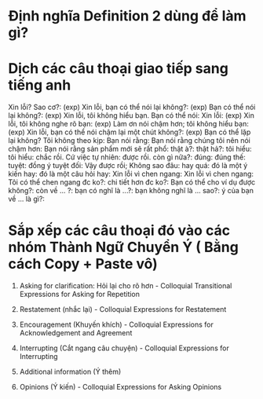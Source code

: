 # Định nghĩa Definition 2 dùng để làm gì?

# Dịch các câu thoại giao tiếp sang tiếng anh

Xin lỗi? Sao cơ?: 
(exp) Xin lỗi, bạn có thể nói lại không?: 
(exp) Bạn có thể nói lại không?: 
(exp) Xin lỗi, tôi không hiểu bạn. Bạn có thể nói: 
Xin lỗi: 
(exp) Xin lỗi, tôi không nghe rõ bạn: 
(exp) Làm ơn nói chậm hơn; tôi không hiểu bạn: 
(exp) Xin lỗi, bạn có thể nói chậm lại một chút không?: 
(exp) Bạn có thể lặp lại không? Tôi không theo kịp:
Bạn nói rằng:
Bạn nói rằng chúng tôi nên nói chậm hơn:
Bạn nói rằng sản phẩm mới sẽ rất phổ:
thật à?:
thật hả?:
tôi hiểu:
tôi hiểu:
chắc rồi. Cứ việc tự nhiên:
được rồi. còn gì nữa?:
đúng:
đúng thế:
tuyệt:
đồng ý tuyệt đối:
Vậy được rồi; Không sao đâu:
hay quá:
đó là một ý kiến hay:
đó là một câu hỏi hay:
Xin lỗi vì chen ngang:
Xin lỗi vì chen ngang:
Tôi có thể chen ngang đc ko?:
chi tiết hơn đc ko?:
Bạn có thể cho ví dụ được không?:
còn về ... ?:
bạn có nghĩ là ...?:
bạn không nghĩ là ... sao?:
ý của bạn về ... là gì?:

# Sắp xếp các câu thoại đó vào các nhóm Thành Ngữ Chuyển Ý ( Bằng cách Copy + Paste vô)
1. Asking for clarification: Hỏi lại cho rõ hơn - Colloquial Transitional Expressions for Asking for Repetition

2. Restatement (nhắc lại) - Colloquial Expressions for Restatement

3. Encouragement (Khuyến khích) - Colloquial Expressions for Acknowledgement and Agreement

4. Interrupting (Cắt ngang câu chuyện) - Colloquial Expressions for Interrupting

5. Additional information (Ý thêm)

6. Opinions (Ý kiến) - Colloquial Expressions for Asking Opinions
